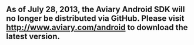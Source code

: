 ## As of July 28, 2013, the Aviary Android SDK will no longer be distributed via GitHub. Please visit http://www.aviary.com/android to download the latest version.